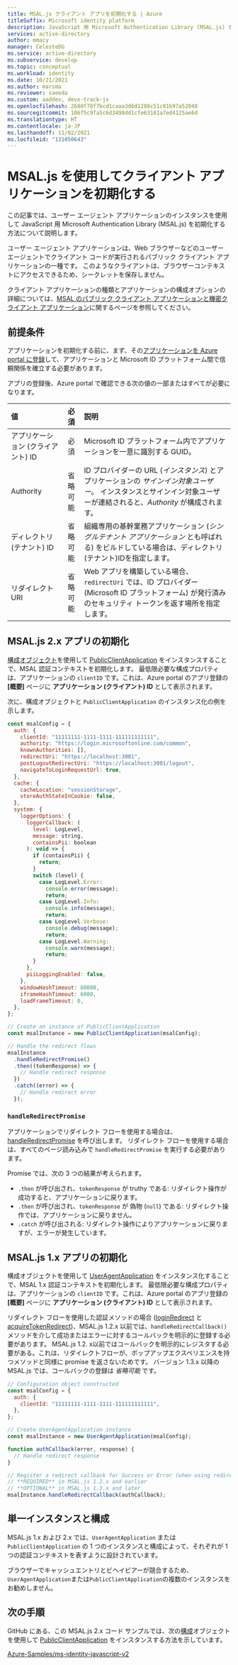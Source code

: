 ```yaml
---
title: MSAL.js クライアント アプリを初期化する | Azure
titleSuffix: Microsoft identity platform
description: JavaScript 用 Microsoft Authentication Library (MSAL.js) を使用することによるクライアント アプリケーションの初期化について説明します。
services: active-directory
author: mmacy
manager: CelesteDG
ms.service: active-directory
ms.subservice: develop
ms.topic: conceptual
ms.workload: identity
ms.date: 10/21/2021
ms.author: marsma
ms.reviewer: saeeda
ms.custom: aaddev, devx-track-js
ms.openlocfilehash: 2680f78f7bcd1caaa3d6d1280c51c81b97a52048
ms.sourcegitcommit: 106f5c9fa5c6d3498dd1cfe63181a7ed4125ae6d
ms.translationtype: HT
ms.contentlocale: ja-JP
ms.lasthandoff: 11/02/2021
ms.locfileid: "131050643"
---
```

# <a name="initialize-client-applications-using-msaljs"></a>MSAL.js を使用してクライアント アプリケーションを初期化する

この記事では、ユーザー エージェント アプリケーションのインスタンスを使用して JavaScript 用 Microsoft Authentication Library (MSAL.js) を初期化する方法について説明します。

ユーザー エージェント アプリケーションは、Web ブラウザーなどのユーザー エージェントでクライアント コードが実行されるパブリック クライアント アプリケーションの一種です。 このようなクライアントは、ブラウザーコンテキストにアクセスできるため、シークレットを保存しません。

クライアント アプリケーションの種類とアプリケーションの構成オプションの詳細については、[MSAL のパブリック クライアント アプリケーションと機密クライアント アプリケーション](msal-client-applications.md)に関するページを参照してください。

## <a name="prerequisites"></a>前提条件

アプリケーションを初期化する前に、まず、その[アプリケーションを Azure portal に登録](scenario-spa-app-registration.md)して、アプリケーションと Microsoft ID プラットフォーム間で信頼関係を確立する必要があります。

アプリの登録後、Azure portal で確認できる次の値の一部またはすべてが必要になります。

| 値                   | 必須 | 説明                                                                                                                                                                |
| :---------------------- | :------: | :------------------------------------------------------------------------------------------------------------------------------------------------------------------------- |
| アプリケーション (クライアント) ID | 必須 | Microsoft ID プラットフォーム内でアプリケーションを一意に識別する GUID。                                                                                   |
| Authority               | 省略可能 | ID プロバイダーの URL (_インスタンス_) とアプリケーションの _サインイン対象ユーザー_。 インスタンスとサインイン対象ユーザーが連結されると、_Authority_ が構成されます。 |
| ディレクトリ (テナント) ID   | 省略可能 | 組織専用の基幹業務アプリケーション (_シングルテナント アプリケーション_ とも呼ばれる) をビルドしている場合は、ディレクトリ(テナント)IDを指定します。          |
| リダイレクト URI            | 省略可能 | Web アプリを構築している場合、`redirectUri` では、ID プロバイダー (Microsoft ID プラットフォーム) が発行済みのセキュリティ トークンを返す場所を指定します。   |

## <a name="initialize-msaljs-2x-apps"></a>MSAL.js 2.x アプリの初期化

[構成オブジェクト][msal-js-configuration]を使用して [PublicClientApplication][msal-js-publicclientapplication] をインスタンスすることで、MSAL 認証コンテキストを初期化します。 最低限必要な構成プロパティは、アプリケーションの `clientID` です。これは、Azure portal のアプリ登録の **[概要]** ページに **アプリケーション (クライアント) ID** として表示されます。

次に、構成オブジェクトと `PublicClientApplication` のインスタンス化の例を示します。

```javascript
const msalConfig = {
  auth: {
    clientId: "11111111-1111-1111-111111111111",
    authority: "https://login.microsoftonline.com/common",
    knownAuthorities: [],
    redirectUri: "https://localhost:3001",
    postLogoutRedirectUri: "https://localhost:3001/logout",
    navigateToLoginRequestUrl: true,
  },
  cache: {
    cacheLocation: "sessionStorage",
    storeAuthStateInCookie: false,
  },
  system: {
    loggerOptions: {
      loggerCallback: (
        level: LogLevel,
        message: string,
        containsPii: boolean
      ): void => {
        if (containsPii) {
          return;
        }
        switch (level) {
          case LogLevel.Error:
            console.error(message);
            return;
          case LogLevel.Info:
            console.info(message);
            return;
          case LogLevel.Verbose:
            console.debug(message);
            return;
          case LogLevel.Warning:
            console.warn(message);
            return;
        }
      },
      piiLoggingEnabled: false,
    },
    windowHashTimeout: 60000,
    iframeHashTimeout: 6000,
    loadFrameTimeout: 0,
  },
};

// Create an instance of PublicClientApplication
const msalInstance = new PublicClientApplication(msalConfig);

// Handle the redirect flows
msalInstance
  .handleRedirectPromise()
  .then((tokenResponse) => {
    // Handle redirect response
  })
  .catch((error) => {
    // Handle redirect error
  });
```

### `handleRedirectPromise`

アプリケーションでリダイレクト フローを使用する場合は、[handleRedirectPromise][msal-js-handleredirectpromise] を呼び出します。 リダイレクト フローを使用する場合は、すべてのページ読み込みで `handleRedirectPromise` を実行する必要があります。

Promise では、次の 3 つの結果が考えられます。

- `.then` が呼び出され、`tokenResponse` が truthy である: リダイレクト操作が成功すると、アプリケーションに戻ります。
- `.then` が呼び出され、`tokenResponse` が 偽物 (`null`) である: リダイレクト操作では、アプリケーションに戻りません。
- `.catch` が呼び出される: リダイレクト操作によりアプリケーションに戻りますが、エラーが発生しています。

## <a name="initialize-msaljs-1x-apps"></a>MSAL.js 1.x アプリの初期化

構成オブジェクトを使用して [UserAgentApplication][msal-js-useragentapplication] をインスタンス化することで、MSAL 1.x 認証コンテキストを初期化します。 最低限必要な構成プロパティは、アプリケーションの `clientID` です。これは、Azure portal のアプリ登録の **[概要]** ページに **アプリケーション (クライアント) ID** として表示されます。

リダイレクト フローを使用した認証メソッドの場合 ([loginRedirect][msal-js-loginredirect] と [acquireTokenRedirect][msal-js-acquiretokenredirect])、MSAL.js 1.2.x 以前では、`handleRedirectCallback()` メソッドを介して成功またはエラーに対するコールバックを明示的に登録する必要があります。 MSAL.js 1.2. x以前ではコールバックを明示的にレジスタする必要がある。これは、リダイレクトフローが、ポップアップエクスペリエンスを持つメソッドと同様に promise を返さないためです。 バージョン 1.3.x 以降の MSAL.js では、コールバックの登録は _省略可能_ です。

```javascript
// Configuration object constructed
const msalConfig = {
  auth: {
    clientId: "11111111-1111-1111-111111111111",
  },
};

// Create UserAgentApplication instance
const msalInstance = new UserAgentApplication(msalConfig);

function authCallback(error, response) {
  // Handle redirect response
}

// Register a redirect callback for Success or Error (when using redirect methods)
// **REQUIRED** in MSAL.js 1.2.x and earlier
// **OPTIONAL** in MSAL.js 1.3.x and later
msalInstance.handleRedirectCallback(authCallback);
```

## <a name="single-instance-and-configuration"></a>単一インスタンスと構成

MSAL.js 1.x および 2.x では、`UserAgentApplication` または`PublicClientApplication` の 1 つのインスタンスと構成によって、それぞれが 1 つの認証コンテキストを表すように設計されています。

ブラウザーでキャッシュエントリとビヘイビアーが競合するため、`UserAgentApplication`または`PublicClientApplication`の複数のインスタンスをお勧めしません。

## <a name="next-steps"></a>次の手順

GitHub にある、この MSAL.js 2.x コード サンプルでは、次の[構成][msal-js-configuration]オブジェクトを使用して [PublicClientApplication][msal-js-publicclientapplication] をインスタンスする方法を示しています。

[Azure-Samples/ms-identity-javascript-v2](https://github.com/Azure-Samples/ms-identity-javascript-v2)

<!-- LINKS - External -->

[msal-browser]: https://azuread.github.io/microsoft-authentication-library-for-js/ref/msal-browser/
[msal-core]: https://azuread.github.io/microsoft-authentication-library-for-js/ref/msal-core/
[msal-js-acquiretokenredirect]: https://azuread.github.io/microsoft-authentication-library-for-js/ref/classes/_azure_msal.useragentapplication.html#acquiretokenredirect
[msal-js-configuration]: https://azuread.github.io/microsoft-authentication-library-for-js/ref/modules/_azure_msal.html#configuration
[msal-js-handleredirectpromise]: https://azuread.github.io/microsoft-authentication-library-for-js/ref/classes/_azure_msal_browser.publicclientapplication.html#handleredirectpromise
[msal-js-loginredirect]: https://azuread.github.io/microsoft-authentication-library-for-js/ref/classes/_azure_msal.useragentapplication.html#loginredirect
[msal-js-publicclientapplication]: https://azuread.github.io/microsoft-authentication-library-for-js/ref/classes/_azure_msal_browser.publicclientapplication.html
[msal-js-useragentapplication]: https://azuread.github.io/microsoft-authentication-library-for-js/ref/classes/_azure_msal.useragentapplication.html
